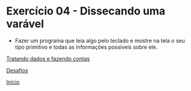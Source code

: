 # Exercício 04 - Dissecando uma varável

- Fazer um programa que leia algo pelo teclado e mostre na tela o seu tipo primitivo e todas as informações possíveis sobre ele.

[Tratando dados e fazendo contas](https://github.com/NandesLima/python-codigos/tree/master/desafios/02.%20Tratando%20dados%20e%20fazendo%20contas)

[Desafios](https://github.com/NandesLima/python-codigos/tree/master/desafios)

[Início](https://github.com/NandesLima/python-codigos)


